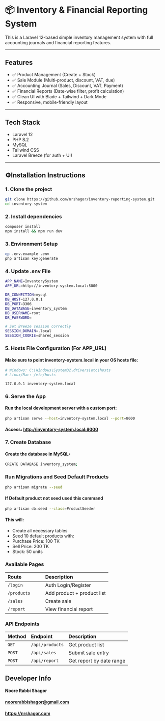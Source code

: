 # 📦 Inventory & Financial Reporting System

This is a Laravel 12-based simple inventory management system with full accounting journals and financial reporting features.

---

## Features

-   ✅ Product Management (Create + Stock)
-   ✅ Sale Module (Multi-product, discount, VAT, due)
-   ✅ Accounting Journal (Sales, Discount, VAT, Payment)
-   ✅ Financial Reports (Date-wise filter, profit calculation)
-   ✅ Clean UI with Blade + Tailwind + Dark Mode
-   ✅ Responsive, mobile-friendly layout

---

## Tech Stack

-   Laravel 12
-   PHP 8.2
-   MySQL
-   Tailwind CSS
-   Laravel Breeze (for auth + UI)

---

## ⚙Installation Instructions

### 1. Clone the project

```bash
git clone https://github.com/nrshagor/inventory-reporting-system.git
cd inventory-system
```

### 2. Install dependencies

```bash
composer install
npm install && npm run dev
```

### 3. Environment Setup

```bash
cp .env.example .env
php artisan key:generate
```

### 4. Update .env File

```bash
APP_NAME=InventorySystem
APP_URL=http://inventory-system.local:8000

DB_CONNECTION=mysql
DB_HOST=127.0.0.1
DB_PORT=3306
DB_DATABASE=inventory_system
DB_USERNAME=root
DB_PASSWORD=

# Set Breeze session correctly
SESSION_DOMAIN=.local
SESSION_COOKIE=shared_session
```

### 5. Hosts File Configuration (For APP_URL)

#### Make sure to point inventory-system.local in your OS hosts file:

```bash
# Windows: C:\Windows\System32\drivers\etc\hosts
# Linux/Mac: /etc/hosts

127.0.0.1 inventory-system.local
```

### 6. Serve the App

#### Run the local development server with a custom port:

```bash
php artisan serve --host=inventory-system.local --port=8000
```

#### Access: http://inventory-system.local:8000

### 7. Create Database

#### Create the database in MySQL:

```bash
CREATE DATABASE inventory_system;
```

### Run Migrations and Seed Default Products

```bash
php artisan migrate --seed

```

#### If Default product not seed used this command

```bash
php artisan db:seed --class=ProductSeeder
```

#### This will:

-   Create all necessary tables
-   Seed 10 default products with:
-   Purchase Price: 100 TK
-   Sell Price: 200 TK
-   Stock: 50 units

### Available Pages

| Route       | Description                |
| :---------- | :------------------------- |
| `/login	`    | Auth Login/Register        |
| `/products	` | Add product + product list |
| `/sales	`    | Create sale                |
| `/report	`   | View financial report      |

### API Endpoints

| Method | Endpoint        | Description              |
| :----- | :-------------- | :----------------------- |
| `GET`  | `/api/products` | Get product list         |
| `POST` | `/api/sales`    | Submit sale entry        |
| `POST` | `/api/report`   | Get report by date range |

## Developer Info

#### Noore Rabbi Shagor

#### noorerabbishagor@gmail.com

#### https://nrshagor.com
